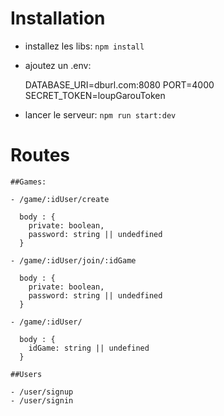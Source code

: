 # Installation

- installez les libs: `npm install`

- ajoutez un .env:
    
    DATABASE_URI=dburl.com:8080
    PORT=4000
    SECRET_TOKEN=loupGarouToken

- lancer le serveur: `npm run start:dev`

# Routes

    ##Games: 

    - /game/:idUser/create
      
      body : {
        private: boolean,
        password: string || undedfined
      }
      
    - /game/:idUser/join/:idGame
      
      body : {
        private: boolean,
        password: string || undedfined
      }
      
    - /game/:idUser/
      
      body : {
        idGame: string || undefined
      }
      
    ##Users

    - /user/signup
    - /user/signin
    